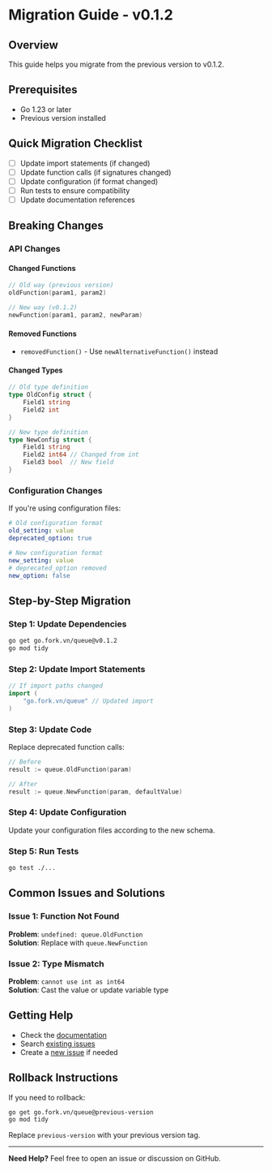 # Migration Guide - v0.1.2

## Overview
This guide helps you migrate from the previous version to v0.1.2.

## Prerequisites
- Go 1.23 or later
- Previous version installed

## Quick Migration Checklist
- [ ] Update import statements (if changed)
- [ ] Update function calls (if signatures changed)
- [ ] Update configuration (if format changed)
- [ ] Run tests to ensure compatibility
- [ ] Update documentation references

## Breaking Changes

### API Changes
#### Changed Functions
```go
// Old way (previous version)
oldFunction(param1, param2)

// New way (v0.1.2)
newFunction(param1, param2, newParam)
```

#### Removed Functions
- `removedFunction()` - Use `newAlternativeFunction()` instead

#### Changed Types
```go
// Old type definition
type OldConfig struct {
    Field1 string
    Field2 int
}

// New type definition
type NewConfig struct {
    Field1 string
    Field2 int64 // Changed from int
    Field3 bool  // New field
}
```

### Configuration Changes
If you're using configuration files:

```yaml
# Old configuration format
old_setting: value
deprecated_option: true

# New configuration format
new_setting: value
# deprecated_option removed
new_option: false
```

## Step-by-Step Migration

### Step 1: Update Dependencies
```bash
go get go.fork.vn/queue@v0.1.2
go mod tidy
```

### Step 2: Update Import Statements
```go
// If import paths changed
import (
    "go.fork.vn/queue" // Updated import
)
```

### Step 3: Update Code
Replace deprecated function calls:

```go
// Before
result := queue.OldFunction(param)

// After
result := queue.NewFunction(param, defaultValue)
```

### Step 4: Update Configuration
Update your configuration files according to the new schema.

### Step 5: Run Tests
```bash
go test ./...
```

## Common Issues and Solutions

### Issue 1: Function Not Found
**Problem**: `undefined: queue.OldFunction`  
**Solution**: Replace with `queue.NewFunction`

### Issue 2: Type Mismatch
**Problem**: `cannot use int as int64`  
**Solution**: Cast the value or update variable type

## Getting Help
- Check the [documentation](https://pkg.go.dev/go.fork.vn/queue@v0.1.2)
- Search [existing issues](https://github.com/go-fork/queue/issues)
- Create a [new issue](https://github.com/go-fork/queue/issues/new) if needed

## Rollback Instructions
If you need to rollback:

```bash
go get go.fork.vn/queue@previous-version
go mod tidy
```

Replace `previous-version` with your previous version tag.

---
**Need Help?** Feel free to open an issue or discussion on GitHub.
